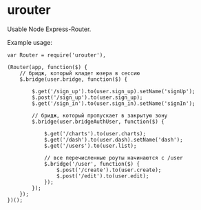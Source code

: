# urouter
Usable Node Express-Router.

Example usage:

    var Router = require('urouter'),

    (Router(app, function($) {
        // бридж, который кладет юзера в сессию
        $.bridge(user.bridge, function($) {

        	$.get('/sign_up').to(user.sign_up).setName('signUp');
			$.post('/sign_up').to(user.sign_up);
        	$.get('/sign_in').to(user.sign_in).setName('signIn');

        	// бридж, который пропускает в закрытую зону
        	$.bridge(user.bridgeAuthUser, function($) {

	            $.get('/charts').to(user.charts);
	            $.get('/dash').to(user.dash).setName('dash');
	            $.get('/users').to(user.list);
            
            	// все перечисленные роуты начинаются с /user
            	$.bridge('/user', function($) {
		            $.post('/create').to(user.create);
		            $.post('/edit').to(user.edit);
            	});
        	});
    	});
	})();
